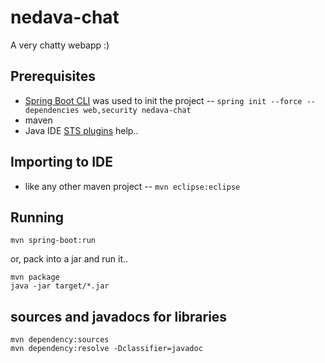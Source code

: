# nedava-chat
A very chatty webapp :)


## Prerequisites
- [Spring Boot CLI](http://docs.spring.io/spring-boot/docs/current/reference/htmlsingle/#getting-started-installing-the-cli) was used to init the project -- `spring init --force --dependencies web,security nedava-chat` 
- maven
- Java IDE [STS plugins](https://spring.io/tools/sts/all) help..

## Importing to IDE
* like any other maven project -- `mvn eclipse:eclipse`

## Running
```
mvn spring-boot:run
```
or, pack into a jar and run it..
```
mvn package
java -jar target/*.jar
```

## sources and javadocs for libraries
```
mvn dependency:sources
mvn dependency:resolve -Dclassifier=javadoc
```
